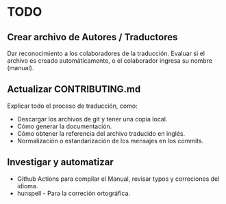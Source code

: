 # TODO

## Crear archivo de Autores / Traductores

Dar reconocimiento a los colaboradores de la traducción.
Evaluar si el archivo es creado automáticamente, o el colaborador ingresa su nombre (manual).

## Actualizar CONTRIBUTING.md

Explicar todo el proceso de traducción, como:

- Descargar los archivos de git y tener una copia local.
- Cómo generar la documentación.
- Cómo obtener la referencia del archivo traducido en inglés.
- Normalización o estandarización de los mensajes en los commits.

## Investigar y automatizar

- Github Actions para compilar el Manual, revisar typos y correciones del idioma.
- hunspell - Para la correción ortográfica.
